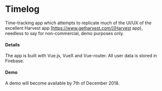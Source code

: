 # Timelog
Time-tracking app which attempts to replicate much of the UI/UX of the excellent Harvest app [https://www.getharvest.com/](Harvest app), needless to say for non-commercial, demo purposes only.

#### Details
The app is built with Vue.js, VueX and Vue-router. All user data is stored in Firebase. 

#### Demo

A demo will become available by 7th of December 2018.